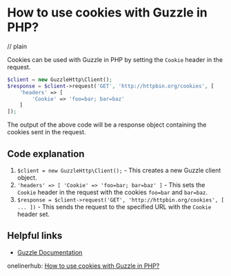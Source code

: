 # How to use cookies with Guzzle in PHP?
// plain

Cookies can be used with Guzzle in PHP by setting the `Cookie` header in the request.

```php
$client = new GuzzleHttp\Client();
$response = $client->request('GET', 'http://httpbin.org/cookies', [
    'headers' => [
        'Cookie' => 'foo=bar; bar=baz'
    ]
]);
```

The output of the above code will be a response object containing the cookies sent in the request.

## Code explanation


1. `$client = new GuzzleHttp\Client();` - This creates a new Guzzle client object.
2. `'headers' => [ 'Cookie' => 'foo=bar; bar=baz' ]` - This sets the `Cookie` header in the request with the cookies `foo=bar` and `bar=baz`.
3. `$response = $client->request('GET', 'http://httpbin.org/cookies', [ ... ])` - This sends the request to the specified URL with the `Cookie` header set.

## Helpful links

- [Guzzle Documentation](http://docs.guzzlephp.org/en/stable/)

onelinerhub: [How to use cookies with Guzzle in PHP?](https://onelinerhub.com/php-guzzle/how-to-use-cookies-with-guzzle-in-php)